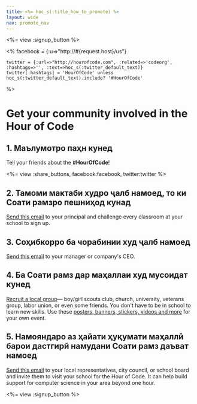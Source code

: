 ```yaml
---
title: <%= hoc_s(:title_how_to_promote) %>
layout: wide
nav: promote_nav
---
```

<%= view :signup_button %>

<%
    facebook = {:u=>"http://#{request.host}/us"}

    twitter = {:url=>"http://hourofcode.com", :related=>'codeorg', :hashtags=>'', :text=>hoc_s(:twitter_default_text)}
    twitter[:hashtags] = 'HourOfCode' unless hoc_s(:twitter_default_text).include? '#HourOfCode'
%>

# Get your community involved in the Hour of Code

## 1. Маълумотро паҳн кунед

Tell your friends about the **#HourOfCode**!

<%= view :share_buttons, facebook:facebook, twitter:twitter %>

## 2. Тамоми мактаби худро ҷалб намоед, то ки Соати рамзро пешниҳод кунад

[Send this email](<%= resolve_url('/promote/resources#sample-emails') %>) to your principal and challenge every classroom at your school to sign up.

## 3. Соҳибкорро ба чорабинии худ ҷалб намоед

[Send this email](<%= resolve_url('/promote/resources#sample-emails') %>) to your manager or company's CEO.

## 4. Ба Соати рамз дар маҳаллаи худ мусоидат кунед

[Recruit a local group](<%= resolve_url('/promote/resources#sample-emails') %>)— boy/girl scouts club, church, university, veterans group, labor union, or even some friends. You don't have to be in school to learn new skills. Use these [posters, banners, stickers, videos and more](<%= resolve_url('/promote/resources') %>) for your own event.

## 5. Намояндаро аз ҳайати ҳуқумати маҳаллӣ барои дастгирӣ намудани Соати рамз даъват намоед

[Send this email](<%= resolve_url('/promote/resources#sample-emails') %>) to your local representatives, city council, or school board and invite them to visit your school for the Hour of Code. It can help build support for computer science in your area beyond one hour.

<%= view :signup_button %>